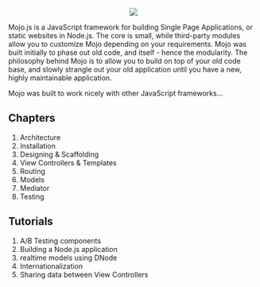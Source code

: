 

<p align="center">
  <a href="http://mojojs.com">
    <img src="https://s3.amazonaws.com/uploads.hipchat.com/12139/74559/TgjXBU1QpgjVwc0/mojo-js.png">
  </a>
</p>

Mojo.js is a JavaScript framework for building Single Page Applications, or static websites in Node.js. The core is small, while third-party modules allow you to customize Mojo depending on your requirements. Mojo was built initially to phase out old code, and itself - hence the modularity. The philosophy behind Mojo is to allow you to build on top of your old code base, and slowly strangle out your old application until you have a new, highly maintainable application.

Mojo was built to work nicely with other JavaScript frameworks...


## Chapters

1. Architecture
2. Installation
3. Designing & Scaffolding
4. View Controllers & Templates
5. Routing
6. Models
7. Mediator
8. Testing

## Tutorials

1. A/B Testing components
2. Building a Node.js application
3. realtime models using DNode
4. Internationalization
5. Sharing data between View Controllers